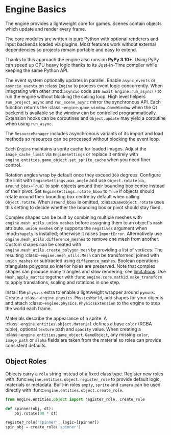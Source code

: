 # Engine Basics

The engine provides a lightweight core for games. Scenes contain objects which update and render every frame.

The core modules are written in pure Python with optional renderers and input
backends loaded via plugins. Most features work without external dependencies so
projects remain portable and easy to extend.

Thanks to this approach the engine also runs on **PyPy 3.10+**. Using PyPy can
speed up CPU heavy logic thanks to its Just-In-Time compiler while keeping the
same Python API.

The event system optionally updates in parallel. Enable ``async_events`` or
``asyncio_events`` on :class:`Engine` to process event logic concurrently.
When integrating with other :mod:`asyncio` code use ``await Engine.run_async()``
to run the engine without blocking the calling loop. High level helpers
``run_project_async`` and ``run_scene_async`` mirror the synchronous API.
Each function returns the :class:`~engine.game_window.GameWindow` when the Qt
backend is available so the window can be controlled programmatically.
Extension hooks can be coroutines and ``Object.update`` may yield a coroutine
when using ``run_async``.

The ``ResourceManager`` includes asynchronous variants of its import and load
methods so resources can be processed without blocking the event loop.

Each ``Engine`` maintains a sprite cache for loaded images. Adjust the
``image_cache_limit`` via ``EngineSettings`` or replace it entirely with
``engine.entities.game_object.set_sprite_cache`` when you need finer control.

Rotation angles wrap by default once they exceed ``360`` degrees. Configure the
limit with ``EngineSettings.max_angle`` and use ``Object.rotate(da, around_bbox=True)``
to spin objects around their bounding box centre instead of their pivot.
Set ``EngineSettings.rotate_bbox`` to ``True`` if objects should rotate around
their bounding box centre by default when calling ``Object.rotate``.
When ``around_bbox`` is omitted, :class:`GameObject.rotate` uses this setting to
decide whether the bounding box or pivot should stay fixed.

Complex shapes can be built by combining multiple meshes with
``engine.mesh_utils.union_meshes`` before assigning them to an object's
``mesh`` attribute. ``union_meshes`` only supports the ``negatives`` argument
when :mod:`shapely` is installed; otherwise it raises ``ImportError``.
Alternatively use
``engine.mesh_utils.difference_meshes`` to remove one mesh from another.
Custom shapes can be created with
``engine.mesh_utils.create_polygon_mesh`` by providing a list of vertices.
The resulting :class:`~engine.mesh_utils.Mesh` can be transformed, joined
with ``union_meshes`` or subtracted using ``difference_meshes``. Boolean
operations triangulate polygons so interior holes are preserved. Note that
complex shapes can produce many triangles and slow rendering; see
[limitations](limitations.md). Use
``Mesh.apply_matrix`` together with :func:`engine.core.math2d.make_transform`
to apply translations, scaling and rotations in one step.

Install the ``physics`` extra to enable a lightweight wrapper around
`pymunk`. Create a :class:`~engine.physics.PhysicsWorld`, add shapes for your
objects and attach :class:`~engine.physics.PhysicsExtension` to the engine to
step the world each frame.

Materials describe the appearance of a sprite. A :class:`~engine.entities.object.Material`
defines a base ``color`` (RGBA tuple), optional ``texture`` path and ``opacity``
value. When creating a :class:`~engine.entities.game_object.GameObject`, any missing
``color``, ``image_path`` or ``alpha`` fields are taken from the material so roles
can provide consistent defaults.

## Object Roles

Objects carry a ``role`` string instead of a fixed class type. Register new
roles with :func:`engine.entities.object.register_role` to provide default
logic, materials or metadata. Built-in roles ``empty``, ``sprite`` and
``camera`` can be used directly with :func:`engine.entities.object.create_role`.
```python
from engine.entities.object import register_role, create_role

def spinner(obj, dt):
    obj.rotate(90 * dt)

register_role('spinner', logic=[spinner])
spin_obj = create_role('spinner')
```
